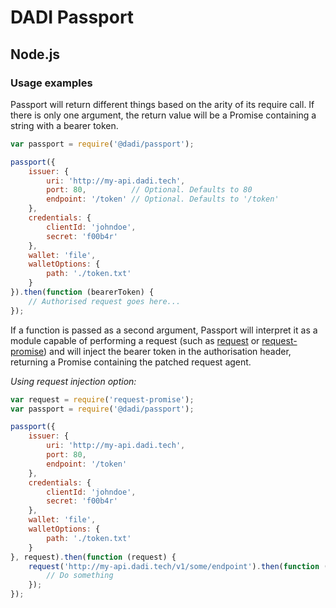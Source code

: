 # DADI Passport

## Node.js

### Usage examples

Passport will return different things based on the arity of its require call. If there is only one argument, the return value will be a Promise containing a string with a bearer token.

```js
var passport = require('@dadi/passport');

passport({
	issuer: {
        uri: 'http://my-api.dadi.tech',
        port: 80,          // Optional. Defaults to 80
        endpoint: '/token' // Optional. Defaults to '/token'
    },
	credentials: {
		clientId: 'johndoe',
		secret: 'f00b4r'		
	},
	wallet: 'file',
	walletOptions: {
		path: './token.txt'
	}
}).then(function (bearerToken) {
    // Authorised request goes here...
});
```

If a function is passed as a second argument, Passport will interpret it as a module capable of performing a request (such as [request](https://www.npmjs.com/package/request) or [request-promise](https://www.npmjs.com/package/request)) and will inject the bearer token in the authorisation header, returning a Promise containing the patched request agent.

*Using request injection option:*

```js
var request = require('request-promise');
var passport = require('@dadi/passport');

passport({
    issuer: {
        uri: 'http://my-api.dadi.tech',
        port: 80,
        endpoint: '/token'
    },
    credentials: {
        clientId: 'johndoe',
        secret: 'f00b4r'
    },
    wallet: 'file',
    walletOptions: {
        path: './token.txt'
    }
}, request).then(function (request) {
    request('http://my-api.dadi.tech/v1/some/endpoint').then(function (response) {
        // Do something
    });
});
```
